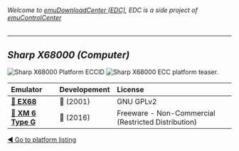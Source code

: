 ###### Welcome to [emuDownloadCenter (EDC)](https://github.com/PhoenixInteractiveNL/emuDownloadCenter/wiki/), EDC is a side project of [emuControlCenter](https://github.com/PhoenixInteractiveNL/emuControlCenter/wiki/)
***
## _Sharp X68000 (Computer)_
![](https://raw.githubusercontent.com/wiki/PhoenixInteractiveNL/emuDownloadCenter/images_platform/ecc_x68000_cell.png "Sharp X68000 Platform ECCID")
![](https://raw.githubusercontent.com/wiki/PhoenixInteractiveNL/emuDownloadCenter/images_platform/ecc_x68000_teaser.png "Sharp X68000 ECC platform teaser.")

| Emulator | Developement | License |
|:---------|:-------------|:--------|
| [:file_folder: **EX68**](https://github.com/PhoenixInteractiveNL/emuDownloadCenter/wiki/Emulator-ex68#menu) | :red_circle: (2001) | GNU GPLv2 |
| [:file_folder: **XM 6 Type G**](https://github.com/PhoenixInteractiveNL/emuDownloadCenter/wiki/Emulator-xm6#menu) | :large_blue_circle: (2016) | Freeware - Non-Commercial (Restricted Distribution) |

[:arrow_backward: Go to platform listing](https://github.com/PhoenixInteractiveNL/emuDownloadCenter/wiki/EDC-Platform-List)

